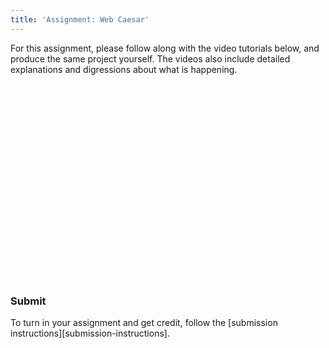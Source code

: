 ```yaml
---
title: 'Assignment: Web Caesar'
---
```


For this assignment, please follow along with the video tutorials below, and produce the same project yourself. The videos also include detailed explanations and digressions about what is happening.


<iframe width="560" height="315" src="" frameborder="0" allowfullscreen></iframe>


### Submit

To turn in your assignment and get credit, follow the [submission instructions][submission-instructions].
